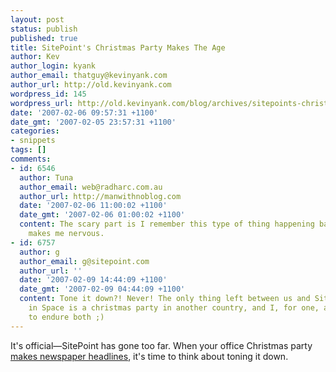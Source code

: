 ```yaml
---
layout: post
status: publish
published: true
title: SitePoint's Christmas Party Makes The Age
author: Kev
author_login: kyank
author_email: thatguy@kevinyank.com
author_url: http://old.kevinyank.com
wordpress_id: 145
wordpress_url: http://old.kevinyank.com/blog/archives/sitepoints-christmas-party-makes-the-age
date: '2007-02-06 09:57:31 +1100'
date_gmt: '2007-02-05 23:57:31 +1100'
categories:
- snippets
tags: []
comments:
- id: 6546
  author: Tuna
  author_email: web@radharc.com.au
  author_url: http://manwithnoblog.com
  date: '2007-02-06 11:00:02 +1100'
  date_gmt: '2007-02-06 01:00:02 +1100'
  content: The scary part is I remember this type of thing happening back in 1999...I
    makes me nervous.
- id: 6757
  author: g
  author_email: g@sitepoint.com
  author_url: ''
  date: '2007-02-09 14:44:09 +1100'
  date_gmt: '2007-02-09 04:44:09 +1100'
  content: Tone it down?! Never! The only thing left between us and SitePoint Xmas
    in Space is a christmas party in another country, and I, for one, am prepared
    to endure both ;)
---
```

<p>It's official—SitePoint has gone too far. When your office Christmas party <a href="http://www.theage.com.au/news/biztech/it-goes-troppo-for-staff/2007/02/05/1170524024893.html">makes newspaper headlines</a>, it's time to think about toning it down.</p>
